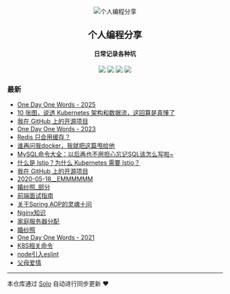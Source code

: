 <p align="center"><img alt="个人编程分享" src="https://oss.geekz.cn:81/pic/%E5%B0%8F%E7%81%B6%E5%A4%B4%E5%83%8F/qqhead.png"></p><h2 align="center">
个人编程分享
</h2>

<h4 align="center">日常记录各种坑</h4>
<p align="center"><a title="个人编程分享" target="_blank" href="https://github.com/liangzhaoliang95/solo-blog"><img src="https://img.shields.io/github/last-commit/liangzhaoliang95/solo-blog.svg?style=flat-square&color=FF9900"></a>
<a title="GitHub repo size in bytes" target="_blank" href="https://github.com/liangzhaoliang95/solo-blog"><img src="https://img.shields.io/github/repo-size/liangzhaoliang95/solo-blog.svg?style=flat-square"></a>
<a title="Solo Version" target="_blank" href="https://github.com/88250/solo/releases"><img src="https://img.shields.io/badge/solo-4.4.0-f1e05a.svg?style=flat-square&color=blueviolet"></a>
<a title="Hits" target="_blank" href="https://github.com/88250/hits"><img src="https://hits.b3log.org/liangzhaoliang95/solo-blog.svg"></a></p>

### 最新

* [One Day One Words - 2025](https://localhost:81/articles/2025/01/25/1737772414099.html)
* [10 张图，说透 Kubernetes 架构和数据流，这回算是真懂了](https://localhost:81/articles/2024/12/19/1734586995091.html)
* [我在 GitHub 上的开源项目](https://localhost:81/my-github-repos)
* [One Day One Words - 2023](https://localhost:81/articles/2023/04/10/1681128162515.html)
* [Redis 只会用缓存？](https://localhost:81/articles/2023/01/12/1673500626095.html)
* [谁再问我docker，我就把这篇甩给他](https://localhost:81/articles/2023/01/03/1672726614049.html)
* [MySQL命令大全：以后再也不用担心忘记SQL该怎么写啦~](https://localhost:81/articles/2022/12/19/1671410962873.html)
* [什么是 Istio？为什么 Kubernetes 需要 Istio？](https://localhost:81/articles/2022/06/13/1655092892483.html)
* [我在 GitHub 上的开源项目](https://localhost:81/github)
* [2020-05-18__EMMMMMM](https://localhost:81/articles/2022/06/10/1654857463774.html)
* [婚纱照_部分](https://localhost:81/articles/2020/12/25/1608880891587.html)
* [前端面试指南](https://localhost:81/articles/2020/08/28/1598607282631.html)
* [关于Spring AOP的灵魂十问](https://localhost:81/articles/2020/09/09/1599613727655.html)
* [Nginx知识](https://localhost:81/articles/2020/08/24/1598231403151.html)
* [家庭服务器分配](https://localhost:81/articles/2020/12/01/1606813159401.html)
* [婚纱照](https://localhost:81/articles/2021/01/19/1611049908855.html)
* [One Day One Words - 2021](https://localhost:81/articles/2021/06/25/1624604005727.html)
* [K8S相关命令](https://localhost:81/articles/2021/06/28/1624866121392.html)
* [node引入eslint](https://localhost:81/articles/2021/06/28/1624866258147.html)
* [父母爱情](https://localhost:81/articles/2020/12/25/1608888836182.html)



---

本仓库通过 [Solo](https://github.com/88250/solo) 自动进行同步更新 ❤️ 